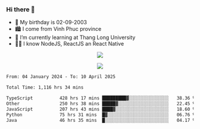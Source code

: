 ### Hi there 👋
- 🎂 My birthday is 02-09-2003
- 🏙️ I come from Vinh Phuc province
- 🌱 I’m currently learning at Thang Long University
- 🧑‍💻 I know NodeJS, ReactJS an React Native
<p align="center"><img src="https://github-readme-stats.vercel.app/api?username=tmquang0209&show_icons=true&theme=gradient"></p>
<p align="center"><img src="https://github-readme-stats.vercel.app/api/top-langs/?username=tmquang0209&hide=scss,css&langs_count=10"></p>
<!--START_SECTION:waka-->

```txt
From: 04 January 2024 - To: 10 April 2025

Total Time: 1,116 hrs 34 mins

TypeScript          428 hrs 17 mins █████████▓░░░░░░░░░░░░░░░   38.36 %
Other               250 hrs 38 mins █████▓░░░░░░░░░░░░░░░░░░░   22.45 %
JavaScript          207 hrs 43 mins ████▓░░░░░░░░░░░░░░░░░░░░   18.60 %
Python              75 hrs 31 mins  █▓░░░░░░░░░░░░░░░░░░░░░░░   06.76 %
Java                46 hrs 35 mins  █░░░░░░░░░░░░░░░░░░░░░░░░   04.17 %
```

<!--END_SECTION:waka-->
